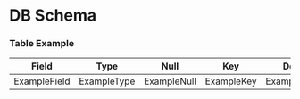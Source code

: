 # DB Schema

### Table Example

|     Field     |     Type     |     Null     |     Key     |     Default     |     Extra     |     Description     |
|---------------|--------------|--------------|-------------|-----------------|---------------|---------------------|
| ExampleField  | ExampleType  | ExampleNull  | ExampleKey  | ExampleDefault  | ExampleExtra  | ExampleDescription  |